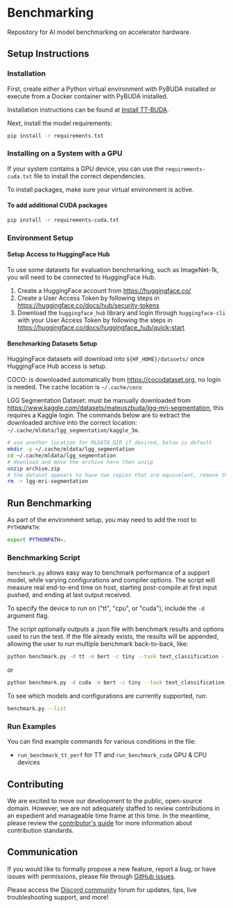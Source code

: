 # Benchmarking

Repository for AI model benchmarking on accelerator hardware.

## Setup Instructions

### Installation

First, create either a Python virtual environment with PyBUDA installed or execute from a Docker container with PyBUDA installed.

Installation instructions can be found at [Install TT-BUDA](https://github.com/tenstorrent/tt-buda/blob/main/first_5_steps/1_install_tt_buda.md).

Next, install the model requirements:

```bash
pip install -r requirements.txt
```

### Installing on a System with a GPU

If your system contains a GPU device, you can use the `requirements-cuda.txt` file to install the correct dependencies.

To install packages, make sure your virtual environment is active.

#### To add additional CUDA packages

```bash
pip install -r requirements-cuda.txt
```

### Environment Setup

#### Setup Access to HuggingFace Hub

To use some datasets for evaluation benchmarking, such as ImageNet-1k, you will need to be connected to HuggingFace Hub.

1. Create a HuggingFace account from <https://huggingface.co/>
2. Create a User Access Token by following steps in <https://huggingface.co/docs/hub/security-tokens>
3. Download the `huggingface_hub` library and login through `huggingface-cli` with your User Access Token by following the steps in <https://huggingface.co/docs/huggingface_hub/quick-start>

#### Benchmarking Datasets Setup

HuggingFace datasets will download into `${HF_HOME}/datasets/` once HuggingFace Hub access is setup.

COCO: is downloaded automatically from <https://cocodataset.org>, no login is needed. The cache location is `~/.cache/coco`

LGG Segmentation Dataset: must be manually downloaded from <https://www.kaggle.com/datasets/mateuszbuda/lgg-mri-segmentation>, this requires a Kaggle login. The commands below are to extract the downloaded archive into the correct location: `~/.cache/mldata/lgg_segmentation/kaggle_3m`.

```bash
# use another location for MLDATA_DIR if desired, below is default
mkdir -p ~/.cache/mldata/lgg_segmentation
cd ~/.cache/mldata/lgg_segmentation
# download and move the archive here then unzip
unzip archive.zip
# the dataset appears to have two copies that are equivalent, remove the extra one
rm -r lgg-mri-segmentation
```

## Run Benchmarking

As part of the environment setup, you may need to add the root to `PYTHONPATH`:

```bash
export PYTHONPATH=.
```

### Benchmarking Script

`benchmark.py` allows easy way to benchmark performance of a support model, while varying configurations and compiler options. The script will measure
real end-to-end time on host, starting post-compile at first input pushed, and ending at last output received.

To specify the device to run on ("tt", "cpu", or "cuda"), include the `-d` argument flag.

The script optionally outputs a .json file with benchmark results and options used to run the test. If the file already exists, the results will be appended,
allowing the user to run multiple benchmark back-to-back, like:

```bash
python benchmark.py -d tt -m bert -c tiny --task text_classification --save_output
```

or

```bash
python benchmark.py -d cuda -m bert -c tiny --task text_classification --save_output
```

To see which models and configurations are currently supported, run:

```bash
benchmark.py --list
```

### Run Examples

You can find example commands for various conditions in the file:

- `run_benchmark_tt_perf` for TT and `run_benchmark_cuda` GPU & CPU devices

## Contributing

We are excited to move our development to the public, open-source domain. However, we are not adequately staffed to review contributions in an expedient and manageable time frame at this time. In the meantime, please review the [contributor's guide](CONTRIBUTING.md) for more information about contribution standards.

## Communication

If you would like to formally propose a new feature, report a bug, or have issues with permissions, please file through [GitHub issues](https://github.com/tenstorrent/benchmarking/issues).

Please access the [Discord community](https://discord.gg/xUHw4tMcRV) forum for updates, tips, live troubleshooting support, and more!
